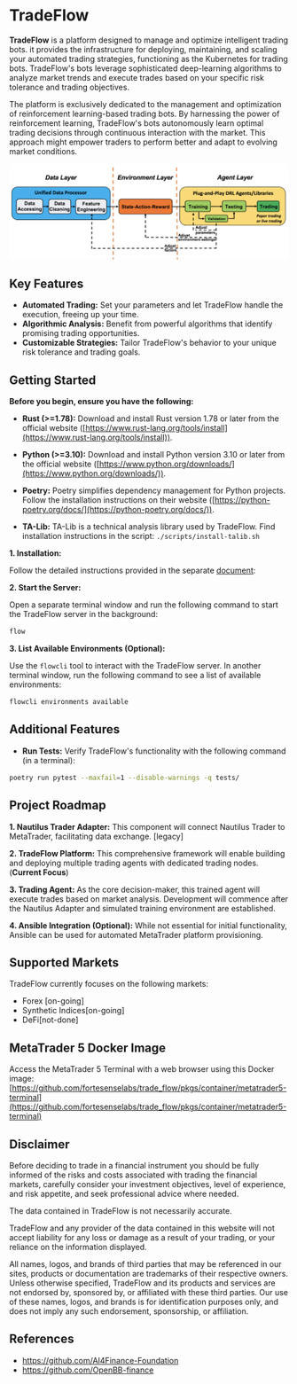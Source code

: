 # TradeFlow

**TradeFlow** is a platform designed to manage and optimize intelligent trading bots. it provides the infrastructure for deploying, maintaining, and scaling your automated trading strategies, functioning as the Kubernetes for trading bots. TradeFlow's bots leverage sophisticated deep-learning algorithms to analyze market trends and execute trades based on your specific risk tolerance and trading objectives.

The platform is exclusively dedicated to the management and optimization of reinforcement learning-based trading bots. By harnessing the power of reinforcement learning, TradeFlow's bots autonomously learn optimal trading decisions through continuous interaction with the market. This approach might empower traders to perform better and adapt to evolving market conditions.

<div align="center">
<img align="center" src=docs/images/overview.png>
</div>

## Key Features

- **Automated Trading:** Set your parameters and let TradeFlow handle the execution, freeing up your time.
- **Algorithmic Analysis:** Benefit from powerful algorithms that identify promising trading opportunities.
- **Customizable Strategies:** Tailor TradeFlow's behavior to your unique risk tolerance and trading goals.

## Getting Started

**Before you begin, ensure you have the following:**

- **Rust (>=1.78):** Download and install Rust version 1.78 or later from the official website ([https://www.rust-lang.org/tools/install](https://www.rust-lang.org/tools/install)).

- **Python (>=3.10):** Download and install Python version 3.10 or later from the official website ([https://www.python.org/downloads/](https://www.python.org/downloads/)).
- **Poetry:** Poetry simplifies dependency management for Python projects. Follow the installation instructions on their website ([https://python-poetry.org/docs/](https://python-poetry.org/docs/)).
- **TA-Lib:** TA-Lib is a technical analysis library used by TradeFlow. Find installation instructions in the script: `./scripts/install-talib.sh`

**1. Installation:**

Follow the detailed instructions provided in the separate [document](./docs/install.md):

**2. Start the Server:**

Open a separate terminal window and run the following command to start the TradeFlow server in the background:

```bash
flow
```

**3. List Available Environments (Optional):**

Use the `flowcli` tool to interact with the TradeFlow server. In another terminal window, run the following command to see a list of available environments:

```bash
flowcli environments available
```

## Additional Features

- **Run Tests:** Verify TradeFlow's functionality with the following command (in a terminal):

```bash
poetry run pytest --maxfail=1 --disable-warnings -q tests/
```

## Project Roadmap

**1. Nautilus Trader Adapter:** This component will connect Nautilus Trader to MetaTrader, facilitating data exchange. [legacy]

**2. TradeFlow Platform:** This comprehensive framework will enable building and deploying multiple trading agents with dedicated trading nodes. (**Current Focus**)

**3. Trading Agent:** As the core decision-maker, this trained agent will execute trades based on market analysis. Development will commence after the Nautilus Adapter and simulated training environment are established.

**4. Ansible Integration (Optional):** While not essential for initial functionality, Ansible can be used for automated MetaTrader platform provisioning.

## Supported Markets

TradeFlow currently focuses on the following markets:

- Forex [on-going]
- Synthetic Indices[on-going]
- DeFi[not-done]

## MetaTrader 5 Docker Image

Access the MetaTrader 5 Terminal with a web browser using this Docker image: [https://github.com/fortesenselabs/trade_flow/pkgs/container/metatrader5-terminal](https://github.com/fortesenselabs/trade_flow/pkgs/container/metatrader5-terminal)

## Disclaimer

Before deciding to trade in a financial instrument you should be fully informed of the risks and costs associated with trading the financial markets, carefully consider your investment objectives, level of experience, and risk appetite, and seek professional advice where needed.

The data contained in TradeFlow is not necessarily accurate.

TradeFlow and any provider of the data contained in this website will not accept liability for any loss or damage as a result of your trading, or your reliance on the information displayed.

All names, logos, and brands of third parties that may be referenced in our sites, products or documentation are trademarks of their respective owners. Unless otherwise specified, TradeFlow and its products and services are not endorsed by, sponsored by, or affiliated with these third parties. Our use of these names, logos, and brands is for identification purposes only, and does not imply any such endorsement, sponsorship, or affiliation.

## References

- https://github.com/AI4Finance-Foundation
- https://github.com/OpenBB-finance
